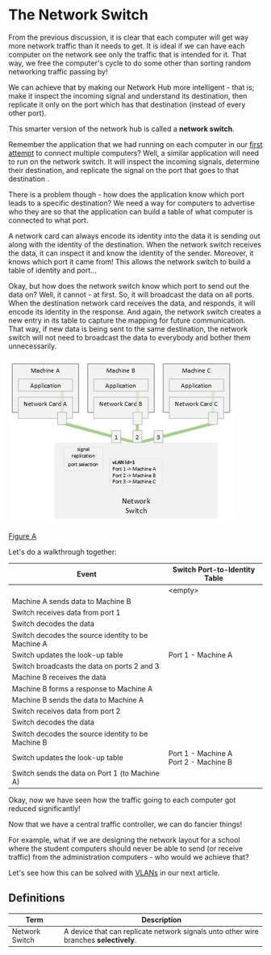 # The Network Switch

From the previous discussion, it is clear that each computer will get way more
network traffic than it needs to get. It is ideal if we can have each computer
on the network see only the traffic that is intended for it. That way, we free
the computer's cycle to do some other than sorting random networking traffic
passing by!

We can achieve that by making our Network Hub more intelligent - that is; make
it inspect the incoming signal and understand its destination, then replicate it
only on the port which has that destination (instead of every other port).

This smarter version of the network hub is called a **network switch**.

Remember the application that we had running on each computer in our [first attempt](../01-connecting-computers/connecting-computers.md)
to connect multiple computers? Well, a similar application will need to run on
the network switch. It will inspect the incoming signals, determine their
destination, and replicate the signal on the port that goes to that destination
.

There is a problem though - how does the application know which port leads to
a specific destination? We need a way for computers to advertise who they are
so that the application can build a table of what computer is connected to what
port.

A network card can always encode its identity into the data it is sending
out along with the identity of the destination. When the network switch
receives the data, it can inspect it and know the identity of the sender.
Moreover, it knows which port it came from! This allows the network switch to
build a table of identity and port...

Okay, but how does the network switch know which port to send out the data on?
Well, it cannot - at first. So, it will broadcast the data on all ports. When
the destination network card receives the data, and responds, it will encode
its identity in the response. And again, the network switch creates a new entry
in its table to capture the mapping for future communication. That way, if new
data is being sent to the same destination, the network switch will not need to
broadcast the data to everybody and bother them unnecessarily.

![Figure A](./the-network-switch-a.jpg)

[Figure A](./the-network-switch-a.jpg)

Let's do a walkthrough together:

| Event                                              | Switch Port-to-Identity Table              |
|----------------------------------------------------|--------------------------------------------|
|                                                    | &lt;empty&gt;                              |
| Machine A sends data to Machine B                  |                                            |
| Switch receives data from port 1                   |                                            |
| Switch decodes the data                            |                                            |
| Switch decodes the source identity to be Machine A |                                            |
| Switch updates the look-up table                   | Port 1 - Machine A                         |
| Switch broadcasts the data on ports 2 and 3        |                                            |
| Machine B receives the data                        |                                            |
| Machine B forms a response to Machine A            |                                            |
| Machine B sends the data to Machine A              |                                            |
| Switch receives data from port 2                   |                                            |
| Switch decodes the data                            |                                            |
| Switch decodes the source identity to be Machine B |                                            |
| Switch updates the look-up table                   | Port 1 - Machine A<br/> Port 2 - Machine B |
| Switch sends the data on Port 1 (to Machine A)     |                                            |

Okay, now we have seen how the traffic going to each computer got reduced
significantly!

Now that we have a central traffic controller, we can do fancier things!

For example, what if we are designing the network layout for a school where
the student computers should never be able to send (or receive traffic) from
the administration computers - who would we achieve that?

Let's see how this can be solved with [VLANs](../04-vlans/vlans.md) in our
next article.

## Definitions

| Term                             | Description                                                                                      |
|----------------------------------|--------------------------------------------------------------------------------------------------|
| Network Switch                   | A device that can replicate network signals unto other wire branches **selectively**.            |
